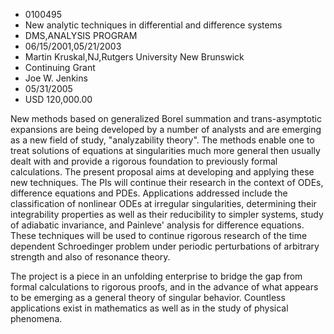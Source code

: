 
* 0100495
* New analytic techniques in differential and difference systems
* DMS,ANALYSIS PROGRAM
* 06/15/2001,05/21/2003
* Martin Kruskal,NJ,Rutgers University New Brunswick
* Continuing Grant
* Joe W. Jenkins
* 05/31/2005
* USD 120,000.00

New methods based on generalized Borel summation and trans-asymptotic expansions
are being developed by a number of analysts and are emerging as a new field of
study, "analyzability theory". The methods enable one to treat solutions of
equations at singularities much more general then usually dealt with and provide
a rigorous foundation to previously formal calculations. The present proposal
aims at developing and applying these new techniques. The PIs will continue
their research in the context of ODEs, difference equations and PDEs.
Applications addressed include the classification of nonlinear ODEs at irregular
singularities, determining their integrability properties as well as their
reducibility to simpler systems, study of adiabatic invariance, and Painleve'
analysis for difference equations. These techniques will be used to continue
rigorous research of the time dependent Schroedinger problem under periodic
perturbations of arbitrary strength and also of resonance theory.

The project is a piece in an unfolding enterprise to bridge the gap from formal
calculations to rigorous proofs, and in the advance of what appears to be
emerging as a general theory of singular behavior. Countless applications exist
in mathematics as well as in the study of physical phenomena.
